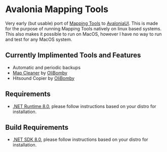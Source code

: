 # Avalonia Mapping Tools 

Very early (but usable) port of [Mapping Tools](https://github.com/OliBomby/Mapping_Tools) to [AvaloniaUI](https://www.avaloniaui.net/).
This is made for the purpose of running Mapping Tools natively on linux based systems. This also makes it possible to run on MacOS, however I have no way to run and test for any MacOS system.

## Currently Implimented Tools and Features
- Automatic and periodic backups
- [Map Cleaner](https://github.com/OliBomby/Map-Cleaner) by [OliBomby](https://github.com/OliBomby)
- Hitsound Copier by [OliBomby](https://github.com/OliBomby) 

## Requirements
- [.NET Runtime 8.0](https://dotnet.microsoft.com/en-us/download/dotnet/8.0), please follow instructions based on your distro for installation.

## Build Requirements
- [.NET SDK 8.0](https://dotnet.microsoft.com/en-us/download/dotnet/8.0), please follow instructions based on your distro for installation.

